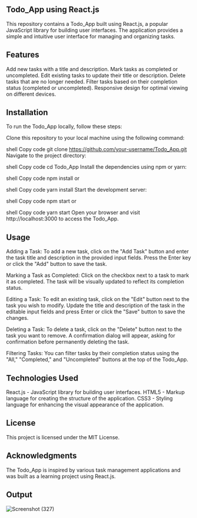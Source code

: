 
## Todo_App using React.js
This repository contains a Todo_App built using React.js, a popular JavaScript library for building user interfaces. The application provides a simple and intuitive user interface for managing and organizing tasks.

## Features
Add new tasks with a title and description.
Mark tasks as completed or uncompleted.
Edit existing tasks to update their title or description.
Delete tasks that are no longer needed.
Filter tasks based on their completion status (completed or uncompleted).
Responsive design for optimal viewing on different devices.


## Installation
To run the Todo_App locally, follow these steps:

Clone this repository to your local machine using the following command:

shell
Copy code
git clone https://github.com/your-username/Todo_App.git
Navigate to the project directory:

shell
Copy code
cd Todo_App
Install the dependencies using npm or yarn:

shell
Copy code
npm install
or

shell
Copy code
yarn install
Start the development server:

shell
Copy code
npm start
or

shell
Copy code
yarn start
Open your browser and visit http://localhost:3000 to access the Todo_App.

## Usage
Adding a Task: To add a new task, click on the "Add Task" button and enter the task title and description in the provided input fields. Press the Enter key or click the "Add" button to save the task.

Marking a Task as Completed: Click on the checkbox next to a task to mark it as completed. The task will be visually updated to reflect its completion status.

Editing a Task: To edit an existing task, click on the "Edit" button next to the task you wish to modify. Update the title and description of the task in the editable input fields and press Enter or click the "Save" button to save the changes.

Deleting a Task: To delete a task, click on the "Delete" button next to the task you want to remove. A confirmation dialog will appear, asking for confirmation before permanently deleting the task.

Filtering Tasks: You can filter tasks by their completion status using the "All," "Completed," and "Uncompleted" buttons at the top of the Todo_App.

## Technologies Used
React.js - JavaScript library for building user interfaces.
HTML5 - Markup language for creating the structure of the application.
CSS3 - Styling language for enhancing the visual appearance of the application.


## License
This project is licensed under the MIT License.

## Acknowledgments
The Todo_App is inspired by various task management applications and was built as a learning project using React.js.

## Output
![Screenshot (327)](https://user-images.githubusercontent.com/48250220/207875861-2bb5d7eb-ad9d-4d1d-907b-5a7a47c068a1.png)
